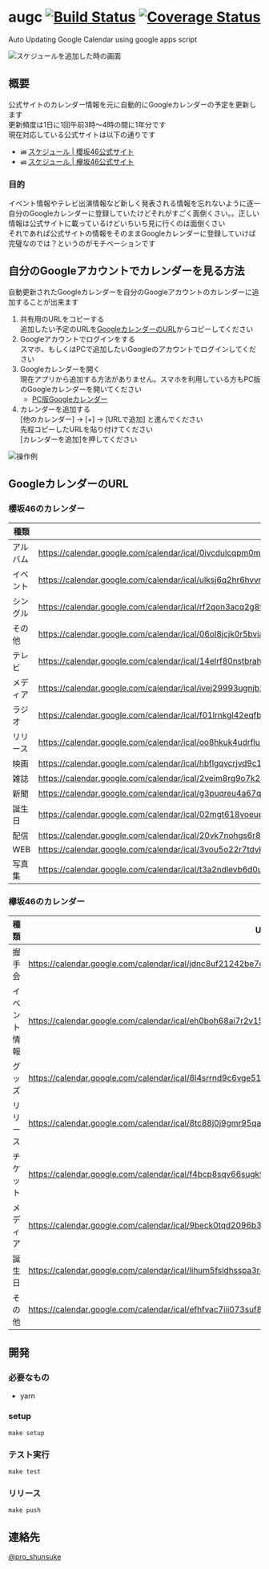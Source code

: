 # augc [![Build Status](https://travis-ci.com/proshunsuke/augc.svg?branch=master)](https://travis-ci.com/proshunsuke/augc) [![Coverage Status](https://coveralls.io/repos/github/proshunsuke/augc/badge.svg?branch=coverage)](https://coveralls.io/github/proshunsuke/augc?branch=coverage)

Auto Updating Google Calendar using google apps script

![スケジュールを追加した時の画面](https://user-images.githubusercontent.com/3148511/70384167-eafa3180-19bd-11ea-87e3-4bca2a078021.png)

## 概要

公式サイトのカレンダー情報を元に自動的にGoogleカレンダーの予定を更新します  
更新頻度は1日に1回午前3時〜4時の間に1年分です  
現在対応している公式サイトは以下の通りです
* <img src="https://upload.wikimedia.org/wikipedia/commons/thumb/7/7a/Sakurazaka46_logo.svg/1920px-Sakurazaka46_logo.svg.png" width="12px" alt="櫻坂46のロゴ"> [スケジュール | 櫻坂46公式サイト ](https://sakurazaka46.com/s/s46/media/list)
* <img src="https://upload.wikimedia.org/wikipedia/commons/thumb/f/f8/Keyakizaka46_logo.svg/800px-Keyakizaka46_logo.svg.png" width="12px" alt="欅坂46のロゴ"> [スケジュール | 欅坂46公式サイト](https://www.keyakizaka46.com/s/k46o/media/list)

### 目的

イベント情報やテレビ出演情報など新しく発表される情報を忘れないように逐一自分のGoogleカレンダーに登録していたけどそれがすごく面倒くさい。。正しい情報は公式サイトに載っているけどいちいち見に行くのは面倒くさい  
それであれば公式サイトの情報をそのままGoogleカレンダーに登録していけば完璧なのでは？というのがモチベーションです

## 自分のGoogleアカウントでカレンダーを見る方法

自動更新されたGoogleカレンダーを自分のGoogleアカウントのカレンダーに追加することが出来ます

1. 共有用のURLをコピーする  
追加したい予定のURLを[GoogleカレンダーのURL](#GoogleカレンダーのURL)からコピーしてください
2. Googleアカウントでログインをする  
スマホ、もしくはPCで追加したいGoogleのアカウントでログインしてください
3. Googleカレンダーを開く  
現在アプリから追加する方法がありません。スマホを利用している方もPC版のGoogleカレンダーを開いてください
   * [PC版Googleカレンダー](https://calendar.google.com/calendar/r?hl=ja)
4. カレンダーを追加する  
 [他のカレンダー] → [+] → [URLで追加] と進んでください  
 先程コピーしたURLを貼り付けてください  
 [カレンダーを追加]を押してください

![操作例](https://user-images.githubusercontent.com/3148511/70384124-192b4180-19bd-11ea-9ad5-f63d23c74bc0.gif)

## GoogleカレンダーのURL

### 櫻坂46のカレンダー

種類|URL
---|---
アルバム|https://calendar.google.com/calendar/ical/0ivcdulcqpm0majeaqo0f1bml8@group.calendar.google.com/public/basic.ics
イベント|https://calendar.google.com/calendar/ical/ulksj6q2hr6hvvre7jqk2rghe4@group.calendar.google.com/public/basic.ics
シングル|https://calendar.google.com/calendar/ical/rf2qon3acq2g8fj1iuvngmp7tg@group.calendar.google.com/public/basic.ics
その他|https://calendar.google.com/calendar/ical/06ol8jcjk0r5bviarevjicta70@group.calendar.google.com/public/basic.ics
テレビ|https://calendar.google.com/calendar/ical/14elrf80nstbrahsfe2iuem8fg@group.calendar.google.com/public/basic.ics
メディア|https://calendar.google.com/calendar/ical/ivej29993ugnjb20l077n233i4@group.calendar.google.com/public/basic.ics
ラジオ|https://calendar.google.com/calendar/ical/f01lrnkgl42eqfbs1k97u7mrdc@group.calendar.google.com/public/basic.ics
リリース|https://calendar.google.com/calendar/ical/oo8hkuk4udrflu06337hq42jqo@group.calendar.google.com/public/basic.ics
映画|https://calendar.google.com/calendar/ical/hbflgqvcrjvd9c1a07q5t93ork@group.calendar.google.com/public/basic.ics
雑誌|https://calendar.google.com/calendar/ical/2veim8rg9o7k2js0jtng8i2dug@group.calendar.google.com/public/basic.ics
新聞|https://calendar.google.com/calendar/ical/g3puqreu4a67quqqu7ueo58l5k@group.calendar.google.com/public/basic.ics
誕生日|https://calendar.google.com/calendar/ical/02mgt618voeueel3gonuc62nrs@group.calendar.google.com/public/basic.ics
配信|https://calendar.google.com/calendar/ical/20vk7nohgs6r8up3d0im1olhpg%40group.calendar.google.com/public/basic.ics
WEB|https://calendar.google.com/calendar/ical/3vou5o22r7tdvks9ibqcfc94hg%40group.calendar.google.com/public/basic.ics
写真集|https://calendar.google.com/calendar/ical/t3a2ndlevb6d0ufcg8himsg0ng%40group.calendar.google.com/public/basic.ics

### 欅坂46のカレンダー

種類|URL
---|---
握手会|https://calendar.google.com/calendar/ical/jdnc8uf21242be7qjm5nmj7uok%40group.calendar.google.com/public/basic.ics
イベント情報|https://calendar.google.com/calendar/ical/eh0boh68ai7r2v15m38k2ms1lg%40group.calendar.google.com/public/basic.ics
グッズ|https://calendar.google.com/calendar/ical/8l4srrnd9c6vge51k6cclsdsmc%40group.calendar.google.com/public/basic.ics
リリース|https://calendar.google.com/calendar/ical/8tc88j0j9gmr95qa81r8t2210c%40group.calendar.google.com/public/basic.ics
チケット|https://calendar.google.com/calendar/ical/f4bcp8sqv66sugk9m06gb1ioeg%40group.calendar.google.com/public/basic.ics
メディア|https://calendar.google.com/calendar/ical/9beck0tqd2096b3b5utkh0jg8g%40group.calendar.google.com/public/basic.ics
誕生日|https://calendar.google.com/calendar/ical/lihum5fsldhsspa3r8altr01ns%40group.calendar.google.com/public/basic.ics
その他|https://calendar.google.com/calendar/ical/efhfvac7iii073suf8v16tlmic%40group.calendar.google.com/public/basic.ics

## 開発

### 必要なもの

* yarn

### setup

```shell script
make setup
```

### テスト実行

```shell script
make test
```

### リリース

```shell script
make push
```

## 連絡先

[@pro_shunsuke](https://twitter.com/pro_shunsuke)
